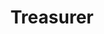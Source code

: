 ---
name:  "Cindy Ding"
image: "/assets/images/members/Cindy.jpg"
title: "Treasurer"
class: "Junior"
---